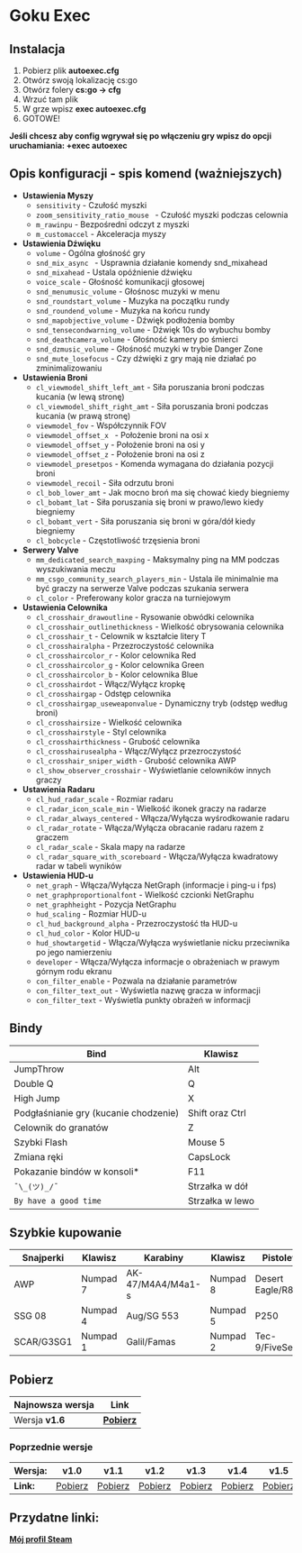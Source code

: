 # Goku Exec
## Instalacja
1. Pobierz plik **autoexec.cfg**
1. Otwórz swoją lokalizację cs:go
1. Otwórz folery **cs:go -> cfg**
1. Wrzuć tam plik
1. W grze wpisz **exec autoexec.cfg**
1. GOTOWE!

**Jeśli chcesz aby config wgrywał się po włączeniu gry wpisz do opcji uruchamiania: +exec autoexec**
## Opis konfiguracji - spis komend (ważniejszych)
* **Ustawienia Myszy**
     * `sensitivity` - Czułość myszki
     * `zoom_sensitivity_ratio_mouse ` - Czułość myszki podczas celownia
     * `m_rawinpu` - Bezpośredni odczyt z myszki
     * `m_customaccel` - Akceleracja myszy
* **Ustawienia Dźwięku**
     * `volume` - Ogólna głośność gry
     * `snd_mix_async ` - Usprawnia działanie komendy snd_mixahead
     * `snd_mixahead` - Ustala opóźnienie dźwięku
     * `voice_scale` - Głośność komunikacji głosowej
     * `snd_menumusic_volume` - Głośnosc muzyki w menu 
     * `snd_roundstart_volume` - Muzyka na początku rundy
     * `snd_roundend_volume` - Muzyka na końcu rundy
     * `snd_mapobjective_volume` - Dźwięk podłożenia bomby
     * `snd_tensecondwarning_volume` - Dźwięk 10s do wybuchu bomby
     * `snd_deathcamera_volume` - Głośność kamery po śmierci
     * `snd_dzmusic_volume` - Głośność muzyki w trybie Danger Zone
     * `snd_mute_losefocus` - Czy dźwięki z gry mają nie działać po zminimalizowaniu
* **Ustawienia Broni**
     * `cl_viewmodel_shift_left_amt` - Siła poruszania broni podczas kucania (w lewą stronę)
     * `cl_viewmodel_shift_right_amt` - Siła poruszania broni podczas kucania (w prawą stronę)
     * `viewmodel_fov` - Współczynnik FOV 
     * `viewmodel_offset_x ` - Położenie broni na osi x
     * `viewmodel_offset_y` - Położenie broni na osi y
     * `viewmodel_offset_z` - Położenie broni na osi z
     * `viewmodel_presetpos` - Komenda wymagana do działania pozycji broni
     * `viewmodel_recoil` - Siła odrzutu broni
     * `cl_bob_lower_amt` - Jak mocno broń ma się chować kiedy biegniemy
     * `cl_bobamt_lat` - Siła poruszania się broni w prawo/lewo kiedy biegniemy
     * `cl_bobamt_vert` - Siła poruszania się broni w góra/dół kiedy biegniemy
     * `cl_bobcycle` - Częstotliwość trzęsienia broni
* **Serwery Valve**
     * `mm_dedicated_search_maxping` - Maksymalny ping na MM podczas wyszukiwania meczu
     * `mm_csgo_community_search_players_min` - Ustala ile minimalnie ma być graczy na serwerze Valve podczas szukania serwera
     * `cl_color` - Preferowany kolor gracza na turniejowym
* **Ustawienia Celownika** 
     * `cl_crosshair_drawoutline` - Rysowanie obwódki celownika
     * `cl_crosshair_outlinethickness` - Wielkość obrysowania celownika
     * `cl_crosshair_t` - Celownik w kształcie litery T
     * `cl_crosshairalpha` - Przezroczystość celownika
     * `cl_crosshaircolor_r` - Kolor celownika Red
     * `cl_crosshaircolor_g` - Kolor celownika Green
     * `cl_crosshaircolor_b` - Kolor celownika Blue
     * `cl_crosshairdot` - Włącz/Wyłącz kropkę
     * `cl_crosshairgap` - Odstęp celownika
     * `cl_crosshairgap_useweaponvalue` - Dynamiczny tryb (odstęp według broni)
     * `cl_crosshairsize` - Wielkość celownika
     * `cl_crosshairstyle` - Styl celownika
     * `cl_crosshairthickness` - Grubość celownika
     * `cl_crosshairusealpha` - Włącz/Wyłącz przezroczystość
     * `cl_crosshair_sniper_width` - Grubość celownika AWP
     * `cl_show_observer_crosshair` - Wyświetlanie celowników innych graczy
* **Ustawienia Radaru**
     * `cl_hud_radar_scale` - Rozmiar radaru
     * `cl_radar_icon_scale_min` - Wielkość ikonek graczy na radarze
     * `cl_radar_always_centered` - Włącza/Wyłącza wyśrodkowanie radaru
     * `cl_radar_rotate` - Włącza/Wyłącza obracanie radaru razem z graczem
     * `cl_radar_scale` - Skala mapy na radarze
     * `cl_radar_square_with_scoreboard` - Włącza/Wyłącza kwadratowy radar w tabeli wyników
* **Ustawienia HUD-u**
     * `net_graph` - Włącza/Wyłącza NetGraph (informacje i ping-u i fps)
     * `net_graphproportionalfont` - Wielkość czcionki NetGraphu
     * `net_graphheight` - Pozycja NetGraphu
     * `hud_scaling` - Rozmiar HUD-u
     * `cl_hud_background_alpha` - Przezroczystość tła HUD-u
     * `cl_hud_color` - Kolor HUD-u
     * `hud_showtargetid` - Włącza/Wyłącza wyświetlanie nicku przeciwnika po jego namierzeniu
     * `developer` - Włącza/Wyłącza informacje o obrażeniach w prawym górnym rodu ekranu
     * `con_filter_enable` - Pozwala na działanie parametrów
     * `con_filter_text_out` - Wyświetla nazwę gracza w informacji
     * `con_filter_text` - Wyświetla punkty obrażeń w informacji
## Bindy
**Bind** | **Klawisz**
------------ | -------------
JumpThrow | Alt
Double Q | Q
High Jump | X
Podgłaśnianie gry (kucanie chodzenie) | Shift oraz Ctrl
Celownik do granatów | Z
Szybki Flash | Mouse 5
Zmiana ręki | CapsLock
Pokazanie bindów w konsoli* | F11
`¯\_(ツ)_/¯` | Strzałka w dół
`By have a good time` | Strzałka w lewo
## Szybkie kupowanie
**Snajperki** | **Klawisz** | **Karabiny** | **Klawisz** | **Pistolety** | **Klawisz**
------------ | ------------- | ------------- | ------------- | ------------- | -------------
AWP | Numpad 7 | AK-47/M4A4/M4a1-s | Numpad 8 | Desert Eagle/R8 | Numpad 9
SSG 08 | Numpad 4 | Aug/SG 553 | Numpad 5 | P250 | Numpad 6
SCAR/G3SG1 | Numpad 1 | Galil/Famas | Numpad 2 | Tec-9/FiveSeven | Numpad 3


## Pobierz
**Najnowsza wersja** | **Link**
------------ | -------------
Wersja **v1.6** | [**Pobierz**](https://github.com/kamehame-ha/GokuExec/releases/tag/v1.6)


### Poprzednie wersje

**Wersja:** | **v1.0** | **v1.1** | **v1.2** | **v1.3** | **v1.4** | **v1.5**
------------- | ------------- | ------------- | ------------- | ------------- |------------- | ------------- 
**Link:** | [Pobierz](https://github.com/kamehame-ha/GokuExec/releases/tag/v1.0) | [Pobierz](https://github.com/kamehame-ha/GokuExec/releases/tag/v1.1) | [Pobierz](https://github.com/kamehame-ha/GokuExec/releases/tag/v1.2) | [Pobierz](https://github.com/kamehame-ha/GokuExec/releases/tag/v1.3) | [Pobierz](https://github.com/kamehame-ha/GokuExec/releases/tag/v1.4) | [Pobierz](https://github.com/kamehame-ha/GokuExec/releases/tag/v1.5)  
## Przydatne linki:

[**Mój profil Steam**](https://steamcommunity.com/id/kamehame_ha/)

